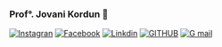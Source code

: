 ### Prof°. Jovani Kordun 👋

[![Instagran](https://img.shields.io/badge/Instagram-E4405F?style=for-the-badge&logo=instagram&logoColor=white)](https://www.instagram.com/jovanikordun?igsh=MWpkaGx0eWpjaXBo)
[![Facebook](https://img.shields.io/badge/Facebook-1877F2?style=for-the-badge&logo=facebook&logoColor=white)](https://www.facebook.com/share/Cm93UmxmJVdUPa6t/?mibextid=qi2Omg)
[![Linkdin](https://img.shields.io/badge/LinkedIn-0077B5?style=for-the-badge&logo=linkedin&logoColor=white)](https://www.linkedin.com/in/jovani-kordun-8b3713202/)
[![GITHUB](https://img.shields.io/badge/GitHub-100000?style=for-the-badge&logo=github&logoColor=white)](https://github.com/kordunjovani)
[![G mail](https://img.shields.io/badge/Gmail-D14836?style=for-the-badge&logo=gmail&logoColor=white)](https://jovanikordun2013@gmail.com)
